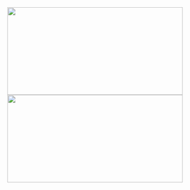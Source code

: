<a href="https://github.com/AmirHossein81Gholami">
  <img height=200 width = 400 align="center" src="https://github-readme-stats.vercel.app/api?username=KingAmir81&show_icons=true&rank_icon=percentile&theme=tokyonight&border_color=00000000">
</a>
<a href="https://github.com/KingAmir81">
  <img height=200 width = 400 align="center" src="https://github-readme-stats.vercel.app/api/top-langs?username=KingAMir81&layout=compact&langs_count=8&card_width=320&theme=tokyonight&border_color=00000000">
</a>

